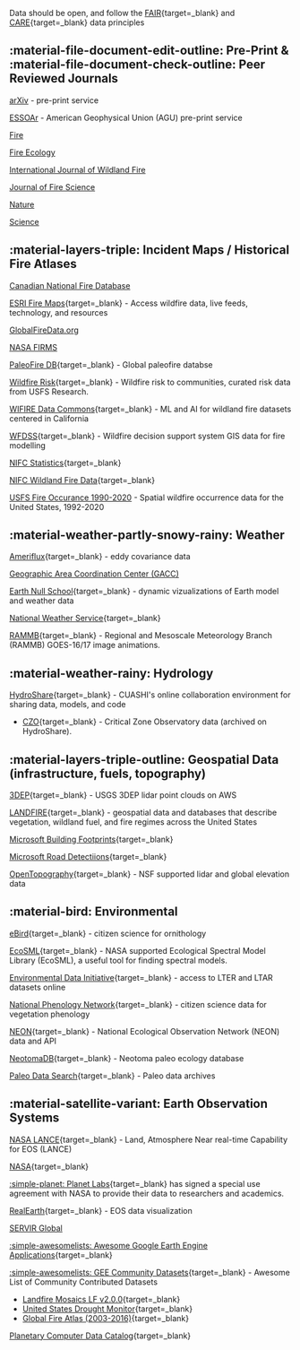 Data should be open, and follow the [FAIR](https://www.go-fair.org/fair-principles/){target=_blank} and [CARE](https://www.go-fair.org/fair-principles/){target=_blank} data principles

## :material-file-document-edit-outline: Pre-Print & :material-file-document-check-outline: Peer Reviewed Journals

[arXiv](https://arxiv.org/search/?query=wildland+fire&searchtype=all&source=header) - pre-print service

[ESSOAr](https://essopenarchive.org/) - American Geophysical Union (AGU) pre-print service

[Fire](https://www.mdpi.com/journal/fire)

[Fire Ecology](https://fireecology.springeropen.com/)

[International Journal of Wildland Fire](https://www.publish.csiro.au/wf)

[Journal of Fire Science](https://journals.sagepub.com/home/jfs)

[Nature](https://www.nature.com/search?q=wildland+fire&journal=)

[Science](https://www.science.org/action/doSearch?AllField=wildland+fire)

## :material-layers-triple: Incident Maps / Historical Fire Atlases

[Canadian National Fire Database](https://cwfis.cfs.nrcan.gc.ca/ha/nfdb)

[ESRI Fire Maps](https://www.esri.com/en-us/disaster-response/disasters/wildfires){target=_blank} - Access wildfire data, live feeds, technology, and resources

[GlobalFireData.org](https://www.globalfiredata.org/fireatlas.html)

[NASA FIRMS](https://firms.modaps.eosdis.nasa.gov/map/#d:24hrs;@0.0,0.0,3z)

[PaleoFire DB](https://www.paleofire.org/index.php){target=_blank} - Global paleofire databse

[Wildfire Risk](https://wildfirerisk.org/){target=_blank} - Wildfire risk to communities, curated risk data from USFS Research.

[WIFIRE Data Commons](https://wifire-data.sdsc.edu/dataset){target=_blank} - ML and AI for wildland fire datasets centered in California

[WFDSS](https://wfdss.usgs.gov/wfdss/WFDSS_Data.shtml){target=_blank} - Wildfire decision support system GIS data for fire modelling

[NIFC Statistics](https://www.nifc.gov/fire-information/statistics){target=_blank}

[NIFC Wildland Fire Data](https://data-nifc.opendata.arcgis.com/){target=_blank}

[USFS Fire Occurance 1990-2020](https://doi.org/10.2737/RDS-2013-0009.6) - Spatial wildfire occurrence data for the United States, 1992-2020

## :material-weather-partly-snowy-rainy: Weather

[Ameriflux](https://ameriflux.lbl.gov/){target=_blank} - eddy covariance data

[Geographic Area Coordination Center (GACC)](https://gacc.nifc.gov/)

[Earth Null School](https://earth.nullschool.net/){target=_blank} - dynamic vizualizations of Earth model and weather data

[National Weather Service](https://www.weather.gov/fire/){target=_blank} 

[RAMMB](https://rammb2.cira.colostate.edu/){target=_blank} - Regional and Mesoscale Meteorology Branch (RAMMB) GOES-16/17 image animations. 

## :material-weather-rainy: Hydrology

[HydroShare](https://www.hydroshare.org/){target=_blank} - CUASHI's online collaboration environment for sharing data, models, and code

* [CZO](https://czo-archive.criticalzone.org/national/data/){target=_blank} - Critical Zone Observatory data (archived on HydroShare).

## :material-layers-triple-outline: Geospatial Data (infrastructure, fuels, topography)

[3DEP](https://usgs.entwine.io/){target=_blank} - USGS 3DEP lidar point clouds on AWS

[LANDFIRE](https://landfire.gov/version_alerts.php){target=_blank} - geospatial data and databases that describe vegetation, wildland fuel, and fire regimes across the United States

[Microsoft Building Footprints](https://www.microsoft.com/en-us/maps/building-footprints){target=_blank}

[Microsoft Road Detectiions](https://github.com/microsoft/RoadDetections){target=_blank}

[OpenTopography](https://opentopography.org/){target=_blank} - NSF supported lidar and global elevation data 


## :material-bird: Environmental

[eBird](https://ebird.org/science/use-ebird-data){target=_blank} - citizen science for ornithology

[EcoSML](https://ecosml.org/){target=_blank} - NASA supported Ecological Spectral Model Library (EcoSML), a useful tool for finding spectral models.

[Environmental Data Initiative](https://environmentaldatainitiative.org/){target=_blank} - access to LTER and LTAR datasets online

[National Phenology Network](https://www.usanpn.org/usa-national-phenology-network){target=_blank} - citizen science data for vegetation phenology

[NEON](https://www.neonscience.org/data-samples){target=_blank} - National Ecological Observation Network (NEON) data and API

[NeotomaDB](https://www.neotomadb.org/data){target=_blank} - Neotoma paleo ecology database
   
[Paleo Data Search](https://www.ncdc.noaa.gov/paleo-search/){target=_blank} - Paleo data archives

## :material-satellite-variant: Earth Observation Systems

[NASA LANCE](https://earthdata.nasa.gov/earth-observation-data/near-real-time){target=_blank} - Land, Atmosphere Near real-time Capability for EOS (LANCE)

[NASA](https://data.nasa.gov/){target=_blank} 

[:simple-planet: Planet Labs](https://www.planet.com/markets/nasa/){target=_blank} has signed a special use agreement with NASA to provide their data to researchers and academics.

[RealEarth](https://www.ssec.wisc.edu/realearth/){target=_blank} - EOS data visualization

[SERVIR Global](https://servirglobal.net)

[:simple-awesomelists: Awesome Google Earth Engine Applications](https://github.com/giswqs/Awesome-GEE){target=_blank}

[:simple-awesomelists: GEE Community Datasets](https://samapriya.github.io/awesome-gee-community-datasets){target=_blank} - Awesome List of Community Contributed Datasets
   * [Landfire Mosaics LF v2.0.0](https://samapriya.github.io/awesome-gee-community-datasets/projects/landfire/){target=_blank}
   * [United States Drought Monitor](https://samapriya.github.io/awesome-gee-community-datasets/projects/usdm/){target=_blank}
   * [Global Fire Atlas (2003-2016)](https://samapriya.github.io/awesome-gee-community-datasets/projects/gfa/){target=_blank}

[Planetary Computer Data Catalog](https://planetarycomputer.microsoft.com/catalog){target=_blank}

